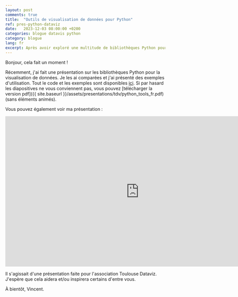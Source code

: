 ```yaml
---
layout: post
comments: true
title:  "Outils de visualisation de données pour Python"
ref: pres-python-dataviz
date:   2023-12-03 08:00:00 +0200
categories: blogue datavis python
category: blogue
lang: fr
excerpt: Après avoir exploré une multitude de bibliothèques Python pour créer des visualisations, voici la présentation que j'ai réalisée pour Toulouse dataviz sur ma vision de cet environnement.
---
```


Bonjour, cela fait un moment !

Récemment, j'ai fait une présentation sur les bibliothèques Python pour la visualisation de données.
Je les ai comparées et j'ai présenté des exemples d'utilisation.
Tout le code et les exemples sont disponibles [ici](https://github.com/vroger11/presentation-toulouse-dataviz).
Si par hasard les diapositives ne vous conviennent pas, vous pouvez [télécharger la version pdf]({{ site.baseurl }}/assets/presentations/tdv/python_tools_fr.pdf) (sans éléments animés).

Vous pouvez également voir ma présentation :
<div style="width : 1000px ; margin : 0 auto ;">
<iframe width="840" height="473" src="https://www.youtube.com/embed/rD3gNiAEauM?si=7koPpnl43Lcq2xWl" title="YouTube video player" frameborder="0" allow="accelerometer; autoplay; clipboard-write; encrypted-media; gyroscope; picture-in-picture; web-share" allowfullscreen></iframe>
</div>

Il s'agissait d'une présentation faite pour l'association Toulouse Dataviz.
J'espère que cela aidera et/ou inspirera certains d'entre vous.

À bientôt, Vincent.
